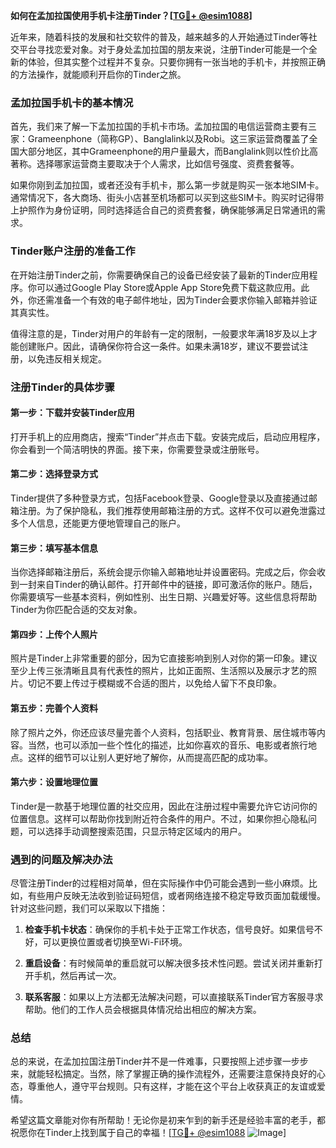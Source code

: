**如何在孟加拉国使用手机卡注册Tinder？[[TG💪+ @esim1088](https://t.me/s/esim1088)]**

近年来，随着科技的发展和社交软件的普及，越来越多的人开始通过Tinder等社交平台寻找恋爱对象。对于身处孟加拉国的朋友来说，注册Tinder可能是一个全新的体验，但其实整个过程并不复杂。只要你拥有一张当地的手机卡，并按照正确的方法操作，就能顺利开启你的Tinder之旅。

### 孟加拉国手机卡的基本情况

首先，我们来了解一下孟加拉国的手机卡市场。孟加拉国的电信运营商主要有三家：Grameenphone（简称GP）、Banglalink以及Robi。这三家运营商覆盖了全国大部分地区，其中Grameenphone的用户量最大，而Banglalink则以性价比高著称。选择哪家运营商主要取决于个人需求，比如信号强度、资费套餐等。

如果你刚到孟加拉国，或者还没有手机卡，那么第一步就是购买一张本地SIM卡。通常情况下，各大商场、街头小店甚至机场都可以买到这些SIM卡。购买时记得带上护照作为身份证明，同时选择适合自己的资费套餐，确保能够满足日常通讯的需求。

### Tinder账户注册的准备工作

在开始注册Tinder之前，你需要确保自己的设备已经安装了最新的Tinder应用程序。你可以通过Google Play Store或Apple App Store免费下载这款应用。此外，你还需准备一个有效的电子邮件地址，因为Tinder会要求你输入邮箱并验证其真实性。

值得注意的是，Tinder对用户的年龄有一定的限制，一般要求年满18岁及以上才能创建账户。因此，请确保你符合这一条件。如果未满18岁，建议不要尝试注册，以免违反相关规定。

### 注册Tinder的具体步骤

#### 第一步：下载并安装Tinder应用

打开手机上的应用商店，搜索“Tinder”并点击下载。安装完成后，启动应用程序，你会看到一个简洁明快的界面。接下来，你需要登录或注册账号。

#### 第二步：选择登录方式

Tinder提供了多种登录方式，包括Facebook登录、Google登录以及直接通过邮箱注册。为了保护隐私，我们推荐使用邮箱注册的方式。这样不仅可以避免泄露过多个人信息，还能更方便地管理自己的账户。

#### 第三步：填写基本信息

当你选择邮箱注册后，系统会提示你输入邮箱地址并设置密码。完成之后，你会收到一封来自Tinder的确认邮件。打开邮件中的链接，即可激活你的账户。随后，你需要填写一些基本资料，例如性别、出生日期、兴趣爱好等。这些信息将帮助Tinder为你匹配合适的交友对象。

#### 第四步：上传个人照片

照片是Tinder上非常重要的部分，因为它直接影响到别人对你的第一印象。建议至少上传三张清晰且具有代表性的照片，比如正面照、生活照以及展示才艺的照片。切记不要上传过于模糊或不合适的图片，以免给人留下不良印象。

#### 第五步：完善个人资料

除了照片之外，你还应该尽量完善个人资料，包括职业、教育背景、居住城市等内容。当然，也可以添加一些个性化的描述，比如你喜欢的音乐、电影或者旅行地点。这样的细节可以让别人更好地了解你，从而提高匹配的成功率。

#### 第六步：设置地理位置

Tinder是一款基于地理位置的社交应用，因此在注册过程中需要允许它访问你的位置信息。这样可以帮助你找到附近符合条件的用户。不过，如果你担心隐私问题，可以选择手动调整搜索范围，只显示特定区域内的用户。

### 遇到的问题及解决办法

尽管注册Tinder的过程相对简单，但在实际操作中仍可能会遇到一些小麻烦。比如，有些用户反映无法收到验证码短信，或者网络连接不稳定导致页面加载缓慢。针对这些问题，我们可以采取以下措施：

1. **检查手机卡状态**：确保你的手机卡处于正常工作状态，信号良好。如果信号不好，可以更换位置或者切换至Wi-Fi环境。
   
2. **重启设备**：有时候简单的重启就可以解决很多技术性问题。尝试关闭并重新打开手机，然后再试一次。

3. **联系客服**：如果以上方法都无法解决问题，可以直接联系Tinder官方客服寻求帮助。他们的工作人员会根据具体情况给出相应的解决方案。

### 总结

总的来说，在孟加拉国注册Tinder并不是一件难事，只要按照上述步骤一步步来，就能轻松搞定。当然，除了掌握正确的操作流程外，还需要注意保持良好的心态，尊重他人，遵守平台规则。只有这样，才能在这个平台上收获真正的友谊或爱情。

希望这篇文章能对你有所帮助！无论你是初来乍到的新手还是经验丰富的老手，都祝愿你在Tinder上找到属于自己的幸福！[[TG💪+ @esim1088](https://t.me/s/esim1088) ![Image](https://i.postimg.cc/4NQfJmqS/Snipaste-2025-05-13-00-14-12.png)]